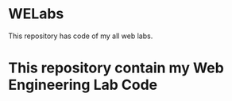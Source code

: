 # WELabs
This repository has code of my all web labs.  


<h1>This repository contain my Web Engineering Lab Code</h1>
